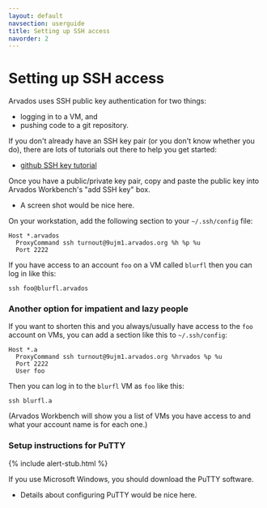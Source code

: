 ```yaml
---
layout: default
navsection: userguide
title: Setting up SSH access
navorder: 2
---
```


# Setting up SSH access

Arvados uses SSH public key authentication for two things:

* logging in to a VM, and
* pushing code to a git repository.

If you don't already have an SSH key pair (or you don't know whether
you do), there are lots of tutorials out there to help you get
started:

* [github SSH key
tutorial](https://www.google.com/search?q=github+ssh+key+help)

Once you have a public/private key pair, copy and paste the public key
into Arvados Workbench's "add SSH key" box.

* A screen shot would be nice here.

On your workstation, add the following section to your `~/.ssh/config`
file:

    Host *.arvados
      ProxyCommand ssh turnout@9ujm1.arvados.org %h %p %u
      Port 2222

If you have access to an account `foo` on a VM called `blurfl` then
you can log in like this:

    ssh foo@blurfl.arvados

### Another option for impatient and lazy people

If you want to shorten this and you always/usually have access to the
`foo` account on VMs, you can add a section like this to
`~/.ssh/config`:

    Host *.a
      ProxyCommand ssh turnout@9ujm1.arvados.org %hrvados %p %u
      Port 2222
      User foo

Then you can log in to the `blurfl` VM as `foo` like this:

    ssh blurfl.a

(Arvados Workbench will show you a list of VMs you have access to and
what your account name is for each one.)

### Setup instructions for PuTTY

{% include alert-stub.html %}

If you use Microsoft Windows, you should download the PuTTY software.

* Details about configuring PuTTY would be nice here.
